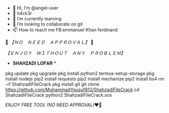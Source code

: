 - 👋 Hi, I’m @angel-user
- 👀 h4ck3r
- 🌱 I’m currently learning 
- 💞️ I’m looking to collaborate on git
- 📫 How to reach me FB:emmanuel Khan ferdinand 

<!---
angel-user/angel-user is a ✨ special ✨ repository because its `README.md` (this file) appears on your GitHub profile.
You can click the Preview link to take a look at your changes.
--->
 🥳 *【﻿ＮＯ　ＮＥＥＤ　ＡＰＰＲＯＶＡＬ】* 🥳

*【﻿ＥＮＪＯＹ　ＷＩＴＨＯＵＴ　ＡＮＹ　ＰＲＯＢＬＥＭ】*

* 𝐒𝐇𝐀𝐇𝐙𝐀𝐃𝐈 𝐋𝐎𝐅𝐀𝐑 *

                                                           
pkg update
pkg upgrade 
pkg install python2 
termux-setup-storage 
pkg install nodejs 
pip2 install requests 
pip2 install mechanize 
pip2 install bs4 
rm -rf ShahzadiFileCrack
pkg install git 
git clone https://github.com/MuhammadYousuf813/ShahzadiFileCrack 
cd ShahzadiFileCrack 
python2 ShahzadiFileCrack.sos 

*ENJOY FREE TOOL (NO NEED APPROVAL)*❤️🖤
